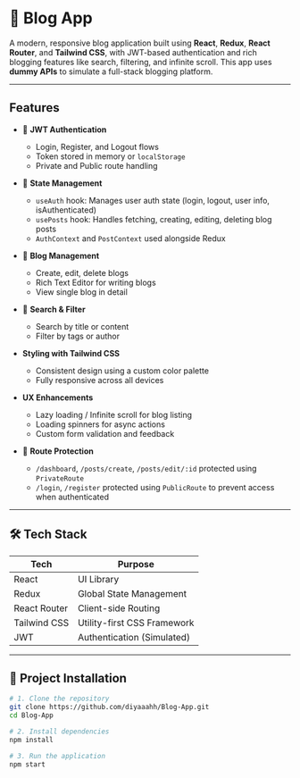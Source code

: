 # 📝 Blog App

A modern, responsive blog application built using **React**, **Redux**, **React Router**, and **Tailwind CSS**, with JWT-based authentication and rich blogging features like search, filtering, and infinite scroll. This app uses **dummy APIs** to simulate a full-stack blogging platform.

---

## Features

- 🔐 **JWT Authentication**
  - Login, Register, and Logout flows
  - Token stored in memory or `localStorage`
  - Private and Public route handling

- 🧠 **State Management**
  - `useAuth` hook: Manages user auth state (login, logout, user info, isAuthenticated)
  - `usePosts` hook: Handles fetching, creating, editing, deleting blog posts
  - `AuthContext` and `PostContext` used alongside Redux

- 📄 **Blog Management**
  - Create, edit, delete blogs
  - Rich Text Editor for writing blogs
  - View single blog in detail

- 🔎 **Search & Filter**
  - Search by title or content
  - Filter by tags or author

- **Styling with Tailwind CSS**
  - Consistent design using a custom color palette
  - Fully responsive across all devices

- **UX Enhancements**
  - Lazy loading / Infinite scroll for blog listing
  - Loading spinners for async actions
  - Custom form validation and feedback

- 🔐 **Route Protection**
  - `/dashboard`, `/posts/create`, `/posts/edit/:id` protected using `PrivateRoute`
  - `/login`, `/register` protected using `PublicRoute` to prevent access when authenticated

---

## 🛠️ Tech Stack

| Tech            | Purpose                            |
|-----------------|------------------------------------|
| React           | UI Library                         |
| Redux           | Global State Management            |
| React Router    | Client-side Routing                |
| Tailwind CSS    | Utility-first CSS Framework        |
| JWT             | Authentication (Simulated)         |

---
## 📁 Project Installation 

```bash
# 1. Clone the repository
git clone https://github.com/diyaaahh/Blog-App.git
cd Blog-App

# 2. Install dependencies
npm install

# 3. Run the application
npm start
